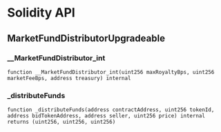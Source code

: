 # Solidity API

## MarketFundDistributorUpgradeable

### __MarketFundDistributor_int

```solidity
function __MarketFundDistributor_int(uint256 maxRoyaltyBps, uint256 marketFeeBps, address treasury) internal
```

### _distributeFunds

```solidity
function _distributeFunds(address contractAddress, uint256 tokenId, address bidTokenAddress, address seller, uint256 price) internal returns (uint256, uint256, uint256)
```

